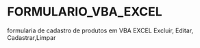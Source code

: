 # FORMULARIO_VBA_EXCEL
formularia de cadastro de produtos em VBA EXCEL Excluir, Editar, Cadastrar,Limpar
